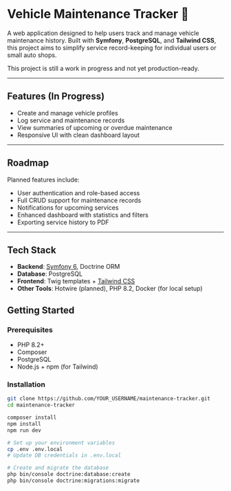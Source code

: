 # Vehicle Maintenance Tracker 🚗

A web application designed to help users track and manage vehicle maintenance history. Built with **Symfony**, **PostgreSQL**, and **Tailwind CSS**, this project aims to simplify service record-keeping for individual users or small auto shops.

 This project is still a work in progress and not yet production-ready.

---

## Features (In Progress)

- Create and manage vehicle profiles
- Log service and maintenance records
- View summaries of upcoming or overdue maintenance
- Responsive UI with clean dashboard layout

---

## Roadmap

Planned features include:

- User authentication and role-based access
- Full CRUD support for maintenance records
- Notifications for upcoming services
- Enhanced dashboard with statistics and filters
- Exporting service history to PDF

---

## Tech Stack

- **Backend**: [Symfony 6](https://symfony.com/), Doctrine ORM
- **Database**: PostgreSQL
- **Frontend**: Twig templates + [Tailwind CSS](https://tailwindcss.com/)
- **Other Tools**: Hotwire (planned), PHP 8.2, Docker (for local setup)

## Getting Started

### Prerequisites

- PHP 8.2+
- Composer
- PostgreSQL
- Node.js + npm (for Tailwind)

### Installation

```bash
git clone https://github.com/YOUR_USERNAME/maintenance-tracker.git
cd maintenance-tracker

composer install
npm install
npm run dev

# Set up your environment variables
cp .env .env.local
# Update DB credentials in .env.local

# Create and migrate the database
php bin/console doctrine:database:create
php bin/console doctrine:migrations:migrate
